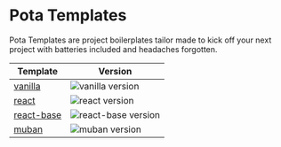 # Pota Templates

Pota Templates are project boilerplates tailor made to kick off your next project with batteries included and headaches forgotten.

| Template            | Version                                                                                     |
| ------------------- | ------------------------------------------------------------------------------------------- |
| [vanilla](webpack)  | ![vanilla version](https://img.shields.io/npm/v/@pota/vanilla-template.svg?label=%20)       |
| [react](react)      | ![react version](https://img.shields.io/npm/v/@pota/react-template.svg?label=%20)           |
| [react-base](react) | ![react-base version](https://img.shields.io/npm/v/@pota/react-base-template.svg?label=%20) |
| [muban](muban)      | ![muban version](https://img.shields.io/npm/v/@pota/muban-template.svg?label=%20)           |
